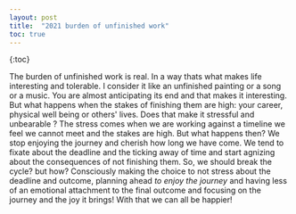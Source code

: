 ```yaml
---
layout: post
title:  "2021 burden of unfinished work"
toc: true
---
```

{:toc}

The burden of unfinished work is real. In a way thats what makes life interesting and tolerable. I consider it like an unfinished painting or a song or a music. You are almost anticipating its end and that makes it interesting.
But what happens when the stakes of finishing them are high: your career, physical well being or others' lives. Does that make it stressful and unbearable ? The stress comes when we are working against a timeline we feel we cannot meet and the
stakes are high. But what happens then? We stop enjoying the journey and cherish how long we have come. We tend to fixate about the deadline and the ticking away of time and start agnizing about the consequences of not finishing them. 
So, we should break the cycle? but how? Consciously making the choice to not stress about the deadline and outcome, planning ahead *to enjoy the journey* and having less of an emotional attachment to the final outcome and focusing on the journey and the joy it brings!
With that we can all be happier!
